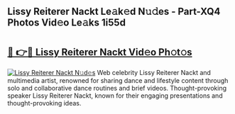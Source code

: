 ## Lissy Reiterer Nackt Le𝚊k𝚎d N𝚞𝚍es - Part-XQ4 Photos Vid𝚎o Le𝚊ks 1i55d

# <h2><a href="http://fb6t5h.evod.top/?m=Lissy+Reiterer+Nackt">🔗 👉🔴 Lissy Reiterer Nackt Vid𝚎o Ph𝚘t𝚘s</a></h2>

[![Lissy Reiterer Nackt N𝚞d𝚎s](https://i.imgur.com/8V9OHl7.gif)](http://fb6t5h.evod.top/?m=Lissy+Reiterer+Nackt)
Web celebrity Lissy Reiterer Nackt and multimedia artist, renowned for sharing dance and lifestyle content through solo and collaborative dance routines and brief videos. Thought-provoking speaker Lissy Reiterer Nackt, known for their engaging presentations and thought-provoking ideas. 
